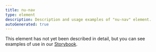 ```yaml
---
title: nu-nav
type: element
description: Description and usage examples of "nu-nav" element.
autoGenerated: true
---
```


This element has not yet been described in detail, but you can see examples of use in our [Storybook](/storybook).